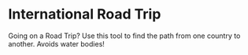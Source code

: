# International Road Trip

Going on a Road Trip? Use this tool to find the path from one country to another. Avoids water bodies!
